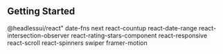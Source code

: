 ## Getting Started

@headlessui/react"
date-fns
next
react-countup
react-date-range
react-intersection-observer
react-rating-stars-component
react-responsive
react-scroll
react-spinners
swiper
framer-motion
        
